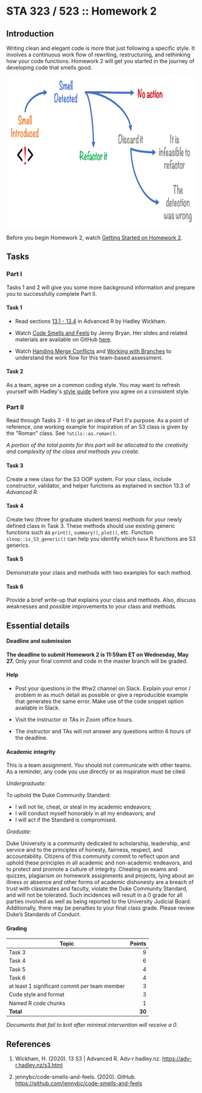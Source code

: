 # STA 323 / 523 :: Homework 2

## Introduction

Writing clean and elegant code is more that just following a specific style. It 
involves a continuous work flow of rewriting, restructuring, and rethinking how 
your code functions. Homework 2 will get you started in the journey of 
developing code that smells good.

<img src="images/code-smell.png" width="600" height="400">

Before you begin Homework 2, watch [Getting Started on Homework 2](https://warpwire.duke.edu/w/h8gDAA/).

## Tasks

### Part I

Tasks 1 and 2 will give you some more background information and prepare you
to successfully complete Part II.

#### Task 1

- Read sections [13.1 - 13.4](https://adv-r.hadley.nz/s3.html) in Advanced R by
  Hadley Wickham.

- Watch [Code Smells and Feels](https://www.youtube.com/watch?v=7oyiPBjLAWY) by
  Jenny Bryan. Her slides and related materials are available on GitHub 
  [here](https://github.com/jennybc/code-smells-and-feels).

- Watch [Handing Merge Conflicts](https://warpwire.duke.edu/w/i8gDAA/) and 
  [Working with Branches](https://warpwire.duke.edu/w/lcgDAA/) to 
  understand the work flow for this team-based assessment.

#### Task 2

As a team, agree on a common coding style. You may want to refresh yourself with
Hadley's [style guide](http://r-pkgs.had.co.nz/style.html) before you agree
on a consistent style.

### Part II

Read through Tasks 3 - 6 to get an idea of Part II's purpose. As a point of
reference, one working example for inspiration of an S3 class is given by the 
"Roman" class. See  `?utils::as.roman()`.

<i>
A portion of the total points for this part will be allocated to the
creativity and complexity of the class and methods you create.
</i>

#### Task 3

Create a new class for the S3 OOP system. For your class, include constructor, 
validator, and helper functions as explained in section 13.3 of
<i>Advanced R</i>.

#### Task 4

Create two (three for graduate student teams) methods for your newly defined 
class in Task 3. These methods should
use existing generic functions such as `print()`, `summary()`, `plot()`, etc.
Function `sloop::is_S3_generic()` can help you identify which `base` R functions
are S3 generics.

#### Task 5

Demonstrate your class and methods with two examples for each method.

#### Task 6

Provide a brief write-up that explains your class and methods. Also, 
discuss weaknesses and possible improvements to your class and methods.

## Essential details

#### Deadline and submission

**The deadline to submit Homework 2 is 11:59am ET on Wednesday, May 27.** Only
your final commit and code in the master branch will be graded. 

#### Help

- Post your questions in the #hw2 channel on Slack. Explain your error / problem
  in as much detail as possible or give a reproducible example that generates 
  the same error. Make use of the code snippet option available in Slack.

- Visit the instructor or TAs in Zoom office hours.

- The instructor and TAs will not answer any questions within 6 hours of the
  deadline.

#### Academic integrity

This is a team assignment. You should not communicate with other
teams. As a reminder, any code you use directly or as inspiration must be cited.

*Undergraduate:*

To uphold the Duke Community Standard:

- I will not lie, cheat, or steal in my academic endeavors;
- I will conduct myself honorably in all my endeavors; and
- I will act if the Standard is compromised.

*Graduate:*

Duke University is a community dedicated to scholarship, leadership, and 
service and to the principles of honesty, fairness, respect, and accountability.
Citizens of this community commit to reflect upon and uphold these principles in
all academic and non-academic endeavors, and to protect and promote a culture of
integrity. Cheating on exams and quizzes, plagiarism on homework assignments and
projects, lying about an illness or absence and other forms of academic 
dishonesty are a breach of trust with classmates and faculty, violate the Duke
Community Standard, and will not be tolerated. Such incidences will result in a 
0 grade for all parties involved as well as being reported to the University
Judicial Board. Additionally, there may be penalties to your final class grade.
Please review Duke’s Standards of Conduct.

#### Grading

| **Topic**                                     | **Points** |
|-----------------------------------------------|-----------:|
| Task 3                                        |          9 |
| Task 4                                        |          6 |
| Task 5                                        |          4 |
| Task 6                                        |          4 |
| at least 1 significant commit per team member |          3 |
| Code style and format                         |          3 |
| Named R code chunks                           |          1 |
| **Total**                                     |     **30** |

*Documents that fail to knit after minimal intervention will receive a 0*.

## References

1. Wickham, H. (2020). 13 S3 | Advanced R. Adv-r.hadley.nz.
   https://adv-r.hadley.nz/s3.html

2. jennybc/code-smells-and-feels. (2020). GitHub. 
   https://github.com/jennybc/code-smells-and-feels